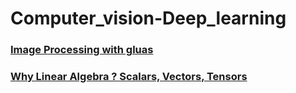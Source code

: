 # Computer_vision-Deep_learning


  ### [Image Processing with gluas ](https://pippin.gimp.org/image_processing/)
  
  ### [Why Linear Algebra ? Scalars, Vectors, Tensors ](https://www.youtube.com/watch?v=NDq_VaZ3iSQ&t=852s)

